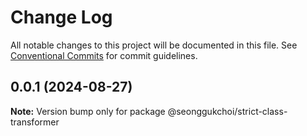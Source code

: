 # Change Log

All notable changes to this project will be documented in this file.
See [Conventional Commits](https://conventionalcommits.org) for commit guidelines.

## 0.0.1 (2024-08-27)

**Note:** Version bump only for package @seonggukchoi/strict-class-transformer
